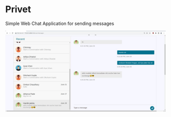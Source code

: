 # Privet
Simple Web Chat Application for sending messages

<p align="center">
  <img src="modules/screenshots/index.jpeg" />
</p>
